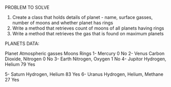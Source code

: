 PROBLEM TO SOLVE

1. Create a class that holds details of planet - name, surface gasses, number of
   moons and whether planet has rings
2. Write a method that retrieves count of moons of all planets having rings
3. Write a method that retrieves the gas that is found on maximum planets

PLANETS DATA:

Planet Atmospheric gasses Moons Rings
1- Mercury 0 No
2- Venus Carbon Dioxide, Nitrogen 0 No
3- Earth Nitrogen, Oxygen 1 No
4- Jupitor Hydrogen, Helium 79 Yes

5- Saturn Hydrogen, Helium 83 Yes
6- Uranus Hydrogen, Helium, Methane 27 Yes
